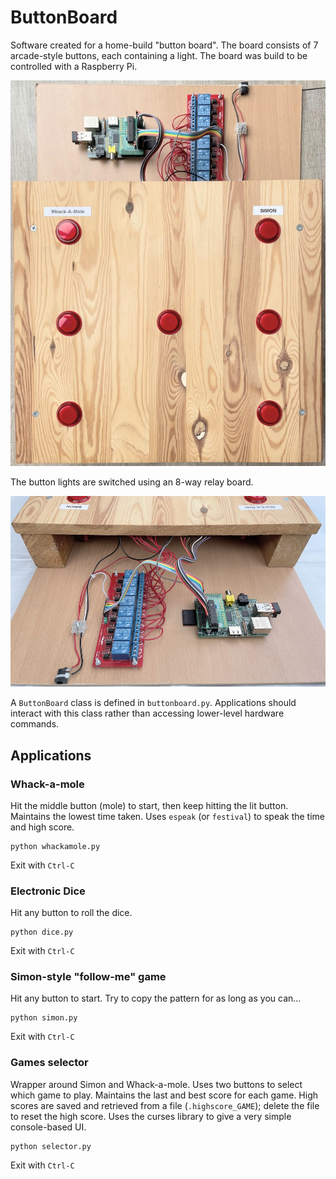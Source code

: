 # ButtonBoard

Software created for a home-build "button board".  The board consists of 7 arcade-style buttons, each containing a light.
The board was build to be controlled with a Raspberry Pi.

![buttonboard](img/board.jpg)

The button lights are switched using an 8-way relay board.

![Raspberry Pi and relay board](img/closeup.jpg)

A `ButtonBoard` class is defined in `buttonboard.py`.
Applications should interact with this class rather than accessing lower-level hardware commands.

## Applications

### Whack-a-mole

Hit the middle button (mole) to start, then keep hitting the lit button.
Maintains the lowest time taken.
Uses `espeak` (or `festival`) to speak the time and high score.

```
python whackamole.py
```
Exit with `Ctrl-C`

### Electronic Dice

Hit any button to roll the dice.
```
python dice.py
```
Exit with `Ctrl-C`

### Simon-style "follow-me" game

Hit any button to start.
Try to copy the pattern for as long as you can...

```
python simon.py
```
Exit with `Ctrl-C`

### Games selector

Wrapper around Simon and Whack-a-mole.
Uses two buttons to select which game to play.
Maintains the last and best score for each game.
High scores are saved and retrieved from a file (`.highscore_GAME`); delete the file to reset the high score.
Uses the curses library to give a very simple console-based UI.

```
python selector.py
```
Exit with `Ctrl-C`
